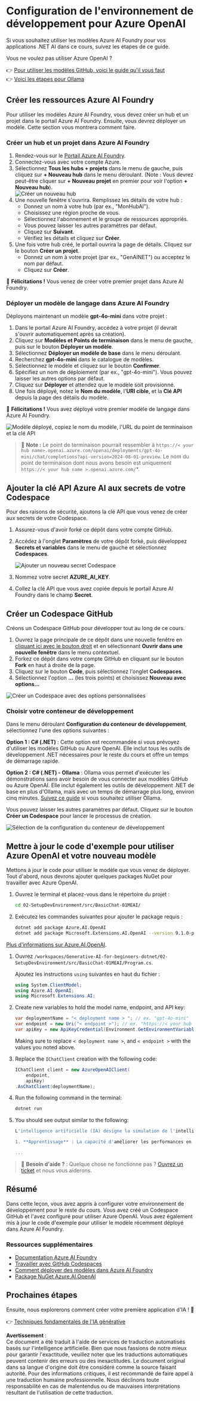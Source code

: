 # Configuration de l'environnement de développement pour Azure OpenAI

Si vous souhaitez utiliser les modèles Azure AI Foundry pour vos applications .NET AI dans ce cours, suivez les étapes de ce guide.

Vous ne voulez pas utiliser Azure OpenAI ?

👉 [Pour utiliser les modèles GitHub, voici le guide qu'il vous faut](README.md)  
👉 [Voici les étapes pour Ollama](getting-started-ollama.md)

## Créer les ressources Azure AI Foundry

Pour utiliser les modèles Azure AI Foundry, vous devez créer un hub et un projet dans le portail Azure AI Foundry. Ensuite, vous devrez déployer un modèle. Cette section vous montrera comment faire.

### Créer un hub et un projet dans Azure AI Foundry

1. Rendez-vous sur le [Portail Azure AI Foundry](https://ai.azure.com/).  
1. Connectez-vous avec votre compte Azure.  
1. Sélectionnez **Tous les hubs + projets** dans le menu de gauche, puis cliquez sur **+ Nouveau hub** dans le menu déroulant. (Note : Vous devrez peut-être cliquer sur **+ Nouveau projet** en premier pour voir l'option **+ Nouveau hub**).  
    ![Créer un nouveau hub](../../../translated_images/ai-foundry-hub-selection.dc9bf6b90ab4b2b9f94ae6274422bcd318ee09091350750062740479f69a651c.fr.png)  
1. Une nouvelle fenêtre s'ouvrira. Remplissez les détails de votre hub :  
    - Donnez un nom à votre hub (par ex., "MonHubAI").  
    - Choisissez une région proche de vous.  
    - Sélectionnez l'abonnement et le groupe de ressources appropriés.  
    - Vous pouvez laisser les autres paramètres par défaut.  
    - Cliquez sur **Suivant**.  
    - Vérifiez les détails et cliquez sur **Créer**.  
1. Une fois votre hub créé, le portail ouvrira la page de détails. Cliquez sur le bouton **Créer un projet**.  
    - Donnez un nom à votre projet (par ex., "GenAINET") ou acceptez le nom par défaut.  
    - Cliquez sur **Créer**.  

🎉 **Félicitations !** Vous venez de créer votre premier projet dans Azure AI Foundry.

### Déployer un modèle de langage dans Azure AI Foundry

Déployons maintenant un modèle **gpt-4o-mini** dans votre projet :

1. Dans le portail Azure AI Foundry, accédez à votre projet (il devrait s'ouvrir automatiquement après sa création).  
1. Cliquez sur **Modèles et Points de terminaison** dans le menu de gauche, puis sur le bouton **Déployer un modèle**.  
1. Sélectionnez **Déployer un modèle de base** dans le menu déroulant.  
1. Recherchez **gpt-4o-mini** dans le catalogue de modèles.  
1. Sélectionnez le modèle et cliquez sur le bouton **Confirmer**.  
1. Spécifiez un nom de déploiement (par ex., "gpt-4o-mini"). Vous pouvez laisser les autres options par défaut.  
1. Cliquez sur **Déployer** et attendez que le modèle soit provisionné.  
1. Une fois déployé, notez le **Nom du modèle**, l'**URI cible**, et la **Clé API** depuis la page des détails du modèle.  

🎉 **Félicitations !** Vous avez déployé votre premier modèle de langage dans Azure AI Foundry.

![Modèle déployé, copiez le nom du modèle, l'URL du point de terminaison et la clé API](../../../translated_images/deploytoazure-20-copymodelinfo.9797a0bffd24459c9b977d98e18a089accaece2917d2abcde4ab96db957e0fcb.fr.png)

> 📝 **Note :** Le point de terminaison pourrait ressembler à `https://< your hub name>.openai.azure.com/openai/deployments/gpt-4o-mini/chat/completions?api-version=2024-08-01-preview`. Le nom du point de terminaison dont nous avons besoin est uniquement `https://< your hub name >.openai.azure.com/`*.

## Ajouter la clé API Azure AI aux secrets de votre Codespace

Pour des raisons de sécurité, ajoutons la clé API que vous venez de créer aux secrets de votre Codespace.

1. Assurez-vous d'avoir forké ce dépôt dans votre compte GitHub.  
1. Accédez à l'onglet **Paramètres** de votre dépôt forké, puis développez **Secrets et variables** dans le menu de gauche et sélectionnez **Codespaces**.  

    ![Ajouter un nouveau secret Codespace](../../../translated_images/codespaces-secret.0e168026d0078356489f51ca61b195603283511c73bb805b056619f994652f7c.fr.jpeg)  
1. Nommez votre secret **AZURE_AI_KEY**.  
1. Collez la clé API que vous avez copiée depuis le portail Azure AI Foundry dans le champ **Secret**.

## Créer un Codespace GitHub

Créons un Codespace GitHub pour développer tout au long de ce cours.

1. Ouvrez la page principale de ce dépôt dans une nouvelle fenêtre en [cliquant ici avec le bouton droit](https://github.com/microsoft/Generative-AI-for-beginners-dotnet) et en sélectionnant **Ouvrir dans une nouvelle fenêtre** dans le menu contextuel.  
1. Forkez ce dépôt dans votre compte GitHub en cliquant sur le bouton **Fork** en haut à droite de la page.  
1. Cliquez sur le bouton **Code**, puis sélectionnez l'onglet **Codespaces**.  
1. Sélectionnez l'option **...** (les trois points) et choisissez **Nouveau avec options...**  

![Créer un Codespace avec des options personnalisées](../../../translated_images/creating-codespace.0e7334f85cf4c8d0e080a0d5b4c76c24c5bbe6bddf48dcd1403e092ea0d9bce9.fr.png)

### Choisir votre conteneur de développement

Dans le menu déroulant **Configuration du conteneur de développement**, sélectionnez l'une des options suivantes :

**Option 1 : C# (.NET)** : Cette option est recommandée si vous prévoyez d'utiliser les modèles GitHub ou Azure OpenAI. Elle inclut tous les outils de développement .NET nécessaires pour le reste du cours et offre un temps de démarrage rapide.  

**Option 2 : C# (.NET) - Ollama** : Ollama vous permet d'exécuter les démonstrations sans avoir besoin de vous connecter aux modèles GitHub ou Azure OpenAI. Elle inclut également les outils de développement .NET de base en plus d'Ollama, mais avec un temps de démarrage plus long, environ cinq minutes. [Suivez ce guide](getting-started-ollama.md) si vous souhaitez utiliser Ollama.  

Vous pouvez laisser les autres paramètres par défaut. Cliquez sur le bouton **Créer un Codespace** pour lancer le processus de création.

![Sélection de la configuration du conteneur de développement](../../../translated_images/select-container-codespace.9b8ca34b6ff8b4cb80973924cbc1894cf7672d233b0055b47f702db60c4c6221.fr.png)

## Mettre à jour le code d'exemple pour utiliser Azure OpenAI et votre nouveau modèle

Mettons à jour le code pour utiliser le modèle que vous venez de déployer. Tout d'abord, nous devrons ajouter quelques packages NuGet pour travailler avec Azure OpenAI.

1. Ouvrez le terminal et placez-vous dans le répertoire du projet :

    ```bash
    cd 02-SetupDevEnvironment/src/BasicChat-01MEAI/
    ```

1. Exécutez les commandes suivantes pour ajouter le package requis :

    ```bash
    dotnet add package Azure.AI.OpenAI
    dotnet add package Microsoft.Extensions.AI.OpenAI --version 9.1.0-preview.1.25064.3
    ```

[Plus d'informations sur Azure.AI.OpenAI](https://www.nuget.org/packages/Azure.AI.OpenAI/2.1.0#show-readme-container).

1. Ouvrez `/workspaces/Generative-AI-for-beginners-dotnet/02-SetupDevEnvironment/src/BasicChat-01MEAI/Program.cs`.

    Ajoutez les instructions `using` suivantes en haut du fichier :

    ```csharp
    using System.ClientModel;
    using Azure.AI.OpenAI;
    using Microsoft.Extensions.AI;

1. Create new variables to hold the model name, endpoint, and API key:

    ```csharp
    var deploymentName = "< deployment name > "; // ex. "gpt-4o-mini"
    var endpoint = new Uri("< endpoint >"); // ex. "https://< your hub name >.openai.azure.com/"
    var apiKey = new ApiKeyCredential(Environment.GetEnvironmentVariable("AZURE_AI_SECRET"));
    ```

    Making sure to replace `< deployment name >`, and `< endpoint >` with the values you noted above.

1. Replace the `IChatClient` creation with the following code:

    ```csharp
    IChatClient client = new AzureOpenAIClient(
        endpoint,
        apiKey)
    .AsChatClient(deploymentName);
    ```

1. Run the following command in the terminal:

    ```bash
    dotnet run
    ```

1. You should see output similar to the following:

    ```bash
    L'intelligence artificielle (IA) désigne la simulation de l'intelligence humaine dans des machines programmées pour penser et apprendre comme des humains. L'IA englobe une variété de technologies et d'approches permettant aux ordinateurs et systèmes d'effectuer des tâches nécessitant généralement une intelligence humaine. Ces tâches incluent :

    1. **Apprentissage** : La capacité d'améliorer les performances en fonction de l'expérience, souvent grâce à des algorithmes qui analysent des données.
    
    ...
    ```

> 🙋 **Besoin d'aide ?** : Quelque chose ne fonctionne pas ? [Ouvrez un ticket](https://github.com/microsoft/Generative-AI-for-beginners-dotnet/issues/new?template=Blank+issue) et nous vous aiderons.

## Résumé

Dans cette leçon, vous avez appris à configurer votre environnement de développement pour le reste du cours. Vous avez créé un Codespace GitHub et l'avez configuré pour utiliser Azure OpenAI. Vous avez également mis à jour le code d'exemple pour utiliser le modèle récemment déployé dans Azure AI Foundry.

### Ressources supplémentaires

- [Documentation Azure AI Foundry](https://learn.microsoft.com/azure/ai-services/)  
- [Travailler avec GitHub Codespaces](https://docs.github.com/fr/codespaces/getting-started)  
- [Comment déployer des modèles dans Azure AI Foundry](https://learn.microsoft.com/azure/ai-services/deploy/)  
- [Package NuGet Azure.AI.OpenAI](https://www.nuget.org/packages/Azure.AI.OpenAI)

## Prochaines étapes

Ensuite, nous explorerons comment créer votre première application d'IA ! 🚀

👉 [Techniques fondamentales de l'IA générative](../03-CoreGenerativeAITechniques/readme.md)

**Avertissement** :  
Ce document a été traduit à l'aide de services de traduction automatisés basés sur l'intelligence artificielle. Bien que nous fassions de notre mieux pour garantir l'exactitude, veuillez noter que les traductions automatiques peuvent contenir des erreurs ou des inexactitudes. Le document original dans sa langue d'origine doit être considéré comme la source faisant autorité. Pour des informations critiques, il est recommandé de faire appel à une traduction humaine professionnelle. Nous déclinons toute responsabilité en cas de malentendus ou de mauvaises interprétations résultant de l'utilisation de cette traduction.